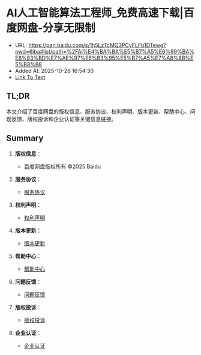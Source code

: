 # AI人工智能算法工程师_免费高速下载|百度网盘-分享无限制
- URL: https://pan.baidu.com/s/1h5LzTcMQ3PCyFLFb1DTewg?pwd=6iba#list/path=%2FAI%E4%BA%BA%E5%B7%A5%E6%99%BA%E8%83%BD%E7%AE%97%E6%B3%95%E5%B7%A5%E7%A8%8B%E5%B8%88
- Added At: 2025-10-26 16:54:30
- [Link To Text](2025-10-26-ai人工智能算法工程师_免费高速下载-百度网盘-分享无限制_raw.md)

## TL;DR
本文介绍了百度网盘的版权信息、服务协议、权利声明、版本更新、帮助中心、问题反馈、版权投诉和企业认证等关键信息链接。

## Summary
1. **版权信息**：
   - 百度网盘版权所有 ©2025 Baidu

2. **服务协议**：
   - [服务协议](https://pan.baidu.com/disk/duty/)

3. **权利声明**：
   - [权利声明](https://yun.baidu.com/disk/privacy/)

4. **版本更新**：
   - [版本更新](https://yun.baidu.com/disk/version/)

5. **帮助中心**：
   - [帮助中心](http://yun.baidu.com/disk/help/)

6. **问题反馈**：
   - [问题反馈](https://pan.baidu.com/embed/service?theme=light&client=web&version=0&from=share_bottom&source=web_share&clienttype=0&channel=macos_10.15.7_chrome_140.0.0.0_undefined_web&devicename=chrome)

7. **版权投诉**：
   - [版权投诉](http://copyright.baidu.com/index.php/index/complaint/)

8. **企业认证**：
   - [企业认证](https://pan.baidu.com/disk/cert/#/web/home?from=shareFooter)
